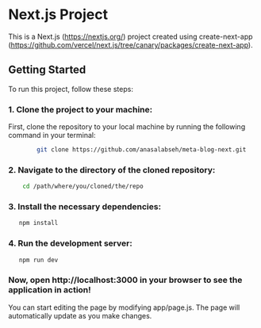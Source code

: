 # Next.js Project

This is a Next.js (https://nextjs.org/) project created using create-next-app (https://github.com/vercel/next.js/tree/canary/packages/create-next-app).

## Getting Started

To run this project, follow these steps:

### 1. Clone the project to your machine:

First, clone the repository to your local machine by running the following command in your terminal:

```bash
        git clone https://github.com/anasalabseh/meta-blog-next.git
```

### 2. Navigate to the directory of the cloned repository:

```bash
    cd /path/where/you/cloned/the/repo
```

### 3. Install the necessary dependencies:

```bash
   npm install
```

### 4. Run the development server:

```bash
   npm run dev
```

### Now, open http://localhost:3000 in your browser to see the application in action!

You can start editing the page by modifying app/page.js. The page will automatically update as you make changes.
